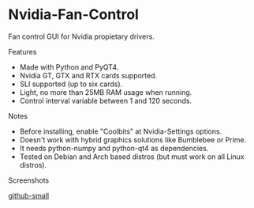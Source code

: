 # Nvidia-Fan-Control
Fan control GUI for Nvidia propietary drivers.

Features
- Made with Python and PyQT4.
- Nvidia GT, GTX and RTX cards supported.
- SLI supported (up to six cards).
- Light, no more than 25MB RAM usage when running.
- Control interval variable between 1 and 120 seconds.

Notes
- Before installing, enable "Coolbits" at Nvidia-Settings options.
- Doesn't work with hybrid graphics solutions like Bumblebee or Prime.
- It needs python-numpy and python-qt4 as dependencies.
- Tested on Debian and Arch based distros (but must work on all Linux distros).

Screenshots

[github-small](https://github.com/oscararg/Nvidia-Fan-Control/blob/master/nvidia-fan-control-deepin.png)
